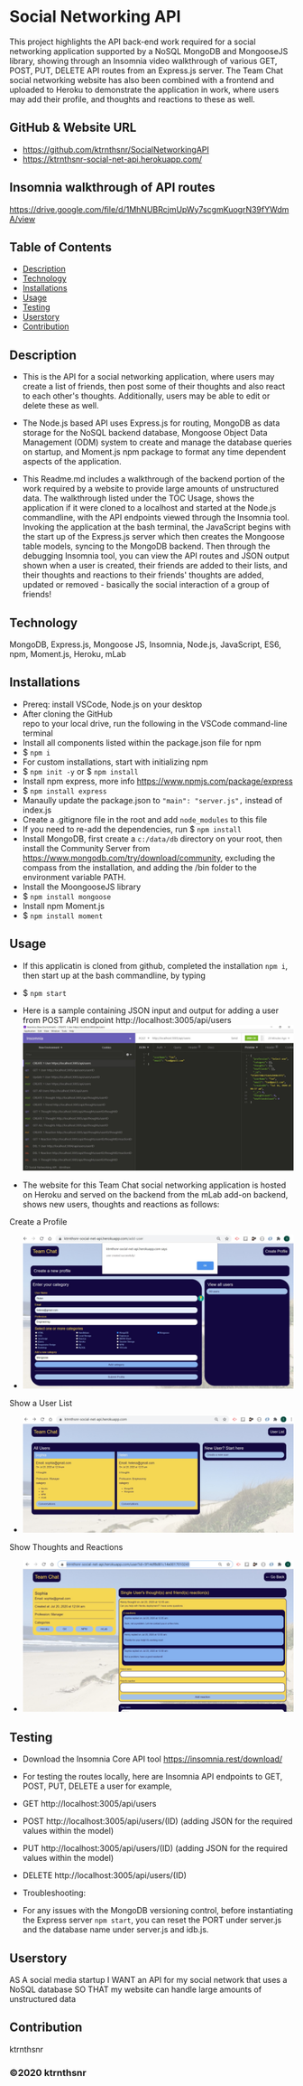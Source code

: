 ﻿# Social Networking API

This project highlights the API back-end work required for a social networking application supported by a NoSQL MongoDB and MongooseJS library, showing through an Insomnia video walkthrough of various GET, POST, PUT, DELETE API routes from an Express.js server.  The Team Chat social networking website has also been combined with a frontend and uploaded to Heroku to demonstrate the application in work, where users may add their profile, and thoughts and reactions to these as well.

## GitHub & Website URL

- https://github.com/ktrnthsnr/SocialNetworkingAPI
- https://ktrnthsnr-social-net-api.herokuapp.com/


## Insomnia walkthrough of API routes

https://drive.google.com/file/d/1MhNUBRcjmUpWy7scgmKuogrN39fYWdmA/view

## Table of Contents

* [Description](#description)
* [Technology](#technology)
* [Installations](#installations)
* [Usage](#usage)
* [Testing](#testing)
* [Userstory](#Userstory)
* [Contribution](#contribution)

## Description

- This is the API for a social networking application, where users may create a list of friends, then post some of their thoughts and also react to each other's thoughts. Additionally, users may be able to edit or delete these as well. 

- The Node.js based API uses Express.js for routing, MongoDB as data storage for the NoSQL backend database, Mongoose Object Data Management (ODM) system to create and manage the database queries on startup, and Moment.js npm package to format any time dependent aspects of the application. 

- This Readme.md includes a walkthrough of the backend portion of the work required by a website to provide large amounts of unstructured data.  The walkthrough listed under the TOC Usage, shows the application if it were cloned to a localhost and started at the Node.js commandline, with the API endpoints viewed through the Insomnia tool. Invoking the application at the bash terminal, the JavaScript begins with the start up of the Express.js server which then creates the Mongoose table models, syncing to the MongoDB backend. Then through the debugging Insomnia tool, you can view the API routes and JSON output shown when a user is created, their friends are added to their lists, and their thoughts and reactions to their friends' thoughts are added, updated or removed - basically the social interaction of a group of friends!

## Technology

MongoDB, Express.js, Mongoose JS, Insomnia, Node.js, JavaScript, ES6, npm, Moment.js, Heroku, mLab

## Installations

- Prereq: install VSCode, Node.js on your desktop
- After cloning the GitHub repo to your local drive, run the following in the VSCode command-line terminal
- Install all components listed within the package.json file for npm
- $ `npm i`
- For custom installations, start with initializing npm
- $ `npm init -y` or $ `npm install`
- Install npm express, more info https://www.npmjs.com/package/express
- $ `npm install express`
- Manaully update the package.json to  `"main": "server.js",` instead of index.js
- Create a .gitignore file in the root and add `node_modules` to this file
- If you need to re-add the dependencies, run $ `npm install`
- Install MongoDB, first create a `c:/data/db` directory on your root, then install the Community Server from https://www.mongodb.com/try/download/community, excluding the compass from the installation, and adding the /bin folder to the environment variable PATH.
- Install the MoongooseJS library
- $ `npm install mongoose`
- Install npm Moment.js
- $ `npm install moment`

## Usage

- If this applicatin is cloned from github, completed the installation `npm i`, then start up at the bash commandline, by typing
- $ `npm start`

- Here is a sample containing JSON input and output for adding a user from POST API endpoint http://localhost:3005/api/users
![PostUser](./img/1.createAUser.jpg "post user")

- The website for this Team Chat social networking application is hosted on Heroku and served on the backend from the mLab add-on backend, shows new users, thoughts and reactions as follows:

Create a Profile
- ![createprofile](./img/createProfile.jpg "create profile")

Show a User List
- ![userlist](./img/userList.jpg  "user list")

Show Thoughts and Reactions
- ![thoughtsReactions](./img/thoughtReactions.jpg "thoughts reactions")


## Testing
- Download the Insomnia Core API tool https://insomnia.rest/download/
- For testing the routes locally, here are Insomnia API endpoints to GET, POST, PUT, DELETE a user for example,
- GET http://localhost:3005/api/users
- POST http://localhost:3005/api/users/(ID) (adding JSON for the required values within the model)
- PUT http://localhost:3005/api/users/(ID) (adding JSON for the required values within the model)
- DELETE http://localhost:3005/api/users/(ID)

- Troubleshooting:
- For any issues with the MongoDB versioning control, before instantiating the Express server `npm start`, you can reset the PORT under server.js and the database name under server.js and idb.js.

## Userstory

AS A social media startup
I WANT an API for my social network that uses a NoSQL database
SO THAT my website can handle large amounts of unstructured data

## Contribution

ktrnthsnr

### ©️2020 ktrnthsnr
